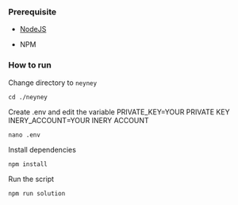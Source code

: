 ### Prerequisite

- [NodeJS](https://nodejs.org/en/)

- NPM



### How to run

Change directory to ```neyney```

```shell
cd ./neyney
```

Create .env and edit the variable
PRIVATE_KEY=YOUR PRIVATE KEY
INERY_ACCOUNT=YOUR INERY ACCOUNT

```shell
nano .env
```

Install dependencies

```shell
npm install
```

Run the script

```
npm run solution
```
